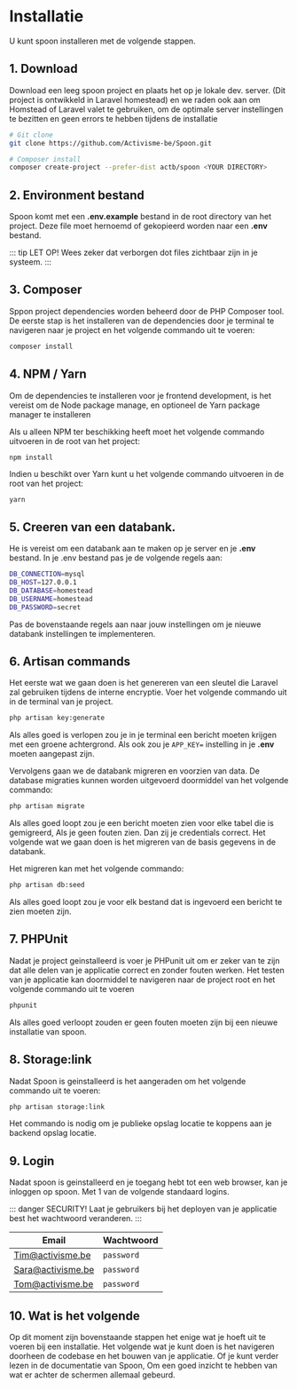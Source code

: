 # Installatie

U kunt spoon installeren met de volgende stappen. 

## 1. Download 

Download een leeg spoon project en plaats het op je lokale dev. server. (Dit project is ontwikkeld in Laravel homestead) en we raden ook 
aan om Homstead of Laravel valet te gebruiken, om de optimale server instellingen te bezitten en geen errors te hebben tijdens de installatie

``` bash
# Git clone 
git clone https://github.com/Activisme-be/Spoon.git

# Composer install
composer create-project --prefer-dist actb/spoon <YOUR DIRECTORY>
```

## 2. Environment bestand 

Spoon komt met een **.env.example** bestand in de root directory van het project. 
Deze file moet hernoemd of gekopieerd worden naar een **.env** bestand.

::: tip LET OP!
Wees zeker dat verborgen dot files zichtbaar zijn in je systeem. 
:::

## 3. Composer 

Sppon project dependencies worden beheerd door de PHP Composer tool. De eerste stap is het installeren van de dependencies door je terminal 
te navigeren naar je project en het volgende commando uit te voeren: 

``` bash
composer install
```

## 4. NPM / Yarn 

Om de dependencies te installeren voor je frontend development, is het vereist om de Node package manage, en optioneel de Yarn package manager 
te installeren 

Als u alleen NPM ter beschikking heeft moet het volgende commando uitvoeren in de root van het project: 

``` bash
npm install
```

Indien u beschikt over Yarn kunt u het volgende commando uitvoeren in de root van het project: 

```
yarn
```

## 5. Creeren van een databank. 

He is vereist om een databank aan te maken op je server en je **.env** bestand. 
In je .env bestand pas je de volgende regels aan:

``` bash
DB_CONNECTION=mysql 
DB_HOST=127.0.0.1
DB_DATABASE=homestead
DB_USERNAME=homestead
DB_PASSWORD=secret
```

Pas de bovenstaande regels aan naar jouw instellingen om je nieuwe databank instellingen te implementeren. 

## 6. Artisan commands

Het eerste wat we gaan doen is het genereren van een sleutel die Laravel zal gebruiken tijdens de interne encryptie. 
Voer het volgende commando uit in de terminal van je project.

``` bash
php artisan key:generate
```

Als alles goed is verlopen zou je in je terminal een bericht moeten krijgen met een groene achtergrond. Als 
ook zou je `APP_KEY=` instelling in je **.env** moeten aangepast zijn.

Vervolgens gaan we de databank migreren en voorzien van data. De database migraties kunnen worden uitgevoerd 
doormiddel van het volgende commando: 

``` bash
php artisan migrate
```

Als alles goed loopt zou je een bericht moeten zien voor elke tabel die is gemigreerd, Als je geen fouten zien. Dan zij je credentials correct. 
Het volgende wat we gaan doen is het migreren van de basis gegevens in de databank. 

Het migreren kan met het volgende commando: 

``` bash
php artisan db:seed
```

Als alles goed loopt zou je voor elk bestand dat is ingevoerd een bericht te zien moeten zijn. 

## 7. PHPUnit 

Nadat je project geinstalleerd is voer je PHPunit uit om er zeker van te zijn dat alle delen van je applicatie correct en 
zonder fouten werken. Het testen van je applicatie kan doormiddel te navigeren naar de project root en het volgende commando uit te voeren 

``` bash
phpunit
```

Als alles goed verloopt zouden er geen fouten moeten zijn bij een nieuwe installatie van spoon. 

## 8. Storage:link 

Nadat Spoon is geinstalleerd is het aangeraden om het volgende commando uit te voeren: 

``` bash
php artisan storage:link
```

Het commando is nodig om je publieke opslag locatie te koppens aan je backend opslag locatie. 

## 9. Login 

Nadat spoon is geinstalleerd en je toegang hebt tot een web browser, kan je inloggen op spoon. Met 1 van de volgende standaard logins. 

::: danger SECURITY!
Laat je gebruikers bij het deployen van je applicatie best het wachtwoord veranderen. 
:::

| Email                                | Wachtwoord |
| ------------------------------------ | ---------- |
| Tim@activisme.be                     | `password` |
| Sara@activisme.be                    | `password` |
| Tom@activisme.be                     | `password` |

## 10. Wat is het volgende 

Op dit moment zijn bovenstaande stappen het enige wat je hoeft uit te voeren bij een installatie. Het volgende wat je kunt doen 
is het navigeren doorheen de codebase en het bouwen van je applicatie. Of je kunt verder lezen in de documentatie van Spoon, 
Om een goed inzicht te hebben van wat er achter de schermen allemaal gebeurd.